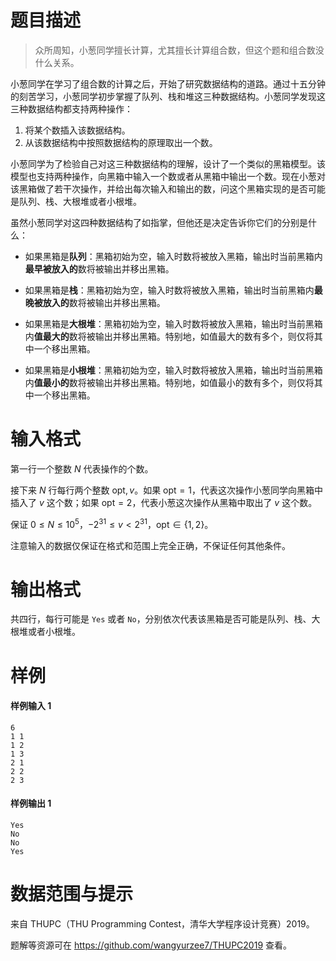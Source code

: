
# 题目描述

> 众所周知，小葱同学擅长计算，尤其擅长计算组合数，但这个题和组合数没什么关系。

小葱同学在学习了组合数的计算之后，开始了研究数据结构的道路。通过十五分钟的刻苦学习，小葱同学初步掌握了队列、栈和堆这三种数据结构。小葱同学发现这三种数据结构都支持两种操作：

1. 将某个数插入该数据结构。
2. 从该数据结构中按照数据结构的原理取出一个数。

小葱同学为了检验自己对这三种数据结构的理解，设计了一个类似的黑箱模型。该模型也支持两种操作，向黑箱中输入一个数或者从黑箱中输出一个数。现在小葱对该黑箱做了若干次操作，并给出每次输入和输出的数，问这个黑箱实现的是否可能是队列、栈、大根堆或者小根堆。

虽然小葱同学对这四种数据结构了如指掌，但他还是决定告诉你它们的分别是什么：

* 如果黑箱是**队列**：黑箱初始为空，输入时数将被放入黑箱，输出时当前黑箱内**最早被放入的**数将被输出并移出黑箱。

* 如果黑箱是**栈**：黑箱初始为空，输入时数将被放入黑箱，输出时当前黑箱内**最晚被放入的**数将被输出并移出黑箱。

* 如果黑箱是**大根堆**：黑箱初始为空，输入时数将被放入黑箱，输出时当前黑箱内**值最大的**数将被输出并移出黑箱。特别地，如值最大的数有多个，则仅将其中一个移出黑箱。

* 如果黑箱是**小根堆**：黑箱初始为空，输入时数将被放入黑箱，输出时当前黑箱内**值最小的**数将被输出并移出黑箱。特别地，如值最小的数有多个，则仅将其中一个移出黑箱。

# 输入格式

第一行一个整数 $N$ 代表操作的个数。

接下来 $N$ 行每行两个整数 $\text{opt},v$。如果 $\text{opt}=1$，代表这次操作小葱同学向黑箱中插入了 $v$ 这个数；如果 $\text{opt}=2$，代表小葱这次操作从黑箱中取出了 $v$ 这个数。

保证 $0\leq N\leq 10^5$，$-2^{31}\leq v < 2^{31}$，$\text{opt}\in \left\{ 1,2\right\}$。

注意输入的数据仅保证在格式和范围上完全正确，不保证任何其他条件。

# 输出格式

共四行，每行可能是 `Yes` 或者 `No`，分别依次代表该黑箱是否可能是队列、栈、大根堆或者小根堆。

# 样例

#### 样例输入 1

```plain
6
1 1
1 2
1 3
2 1
2 2
2 3
```

#### 样例输出 1

```plain
Yes
No
No
Yes
```

# 数据范围与提示

来自 THUPC（THU Programming Contest，清华大学程序设计竞赛）2019。

题解等资源可在 https://github.com/wangyurzee7/THUPC2019 查看。

